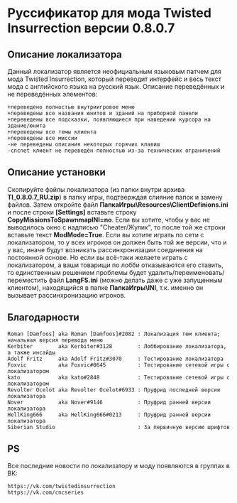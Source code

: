 # Руссификатор для мода Twisted Insurrection версии 0.8.0.7

## Описание локализатора
Данный локализатор является неофициальным языковым патчем для мода Twisted Insurrection,
который переводит интерфейс и весь текст мода с английского языка на русский язык.
Описание переведённых и не переведённых элементов:

	+переведено полностью внутриигровое меню
	+переведены все названия юнитов и зданий на приборной панели
	+переведены все подсказки, появляющиеся при наведении курсора на здание/юнита
	+переведены все темы клиента
	+переведены все миссии
	-не переведены описания некоторых горячих клавиш
	-cncnet клиент не переведён полностью из-за технических ограничений

## Описание установки
Скопируйте файлы локализатора (из папки внутри архива **TI_0.8.0.7_RU.zip**) в папку игры, подтверждая слияние папок и замену файлов. Затем откройте файл **ПапкаИгры\Resources\ClientDefinions.ini** и после строки **[Settings]** вставьте строку **CopyMissionsToSpawnmapINI=no**. Если вы хотите, чтобы у вас не выводилось окно с надписью "Cheater/Жулик", то после той же строки вставьте текст **ModMode=True**. Если вы хотите играть по сети с локализатором, то у всех игроков он должен быть той же версии, что и у вас, иначе будут возникать рассинхронизации соединения на постоянной основе. Но если вы всё-таки желаете играть с локализатором, а ваши товарищи по лобби отказываются его ставить, то единственным решением проблемы будет удалить/переименовать/переместить файл **LangFS.ini** (можно делать даже с уже запущенным клиентом), находящийся в папке **ПапкаИгры\INI**, т.к. именно он вызывает рассинхронизацию игроков.

## Благодарности

	Roman [Damfoos] aka Roman [Damfoos]#2082 : Локализация тем клиента; начальная версия перевода меню
	Kerbiter        aka Kerbiter#3128        : Лоббирование локализатора, а также инсайды
	Adolf Fritz     aka Adolf Fritz#3070     : Тестирование локализатора
	Foxvic          aka Foxvic#0645          : Тестирование сетевой игры с локализатором
	kato            aka kato#2848            : Тестирование сетевой игры с локализатором
	Revolter Ocelot aka Revolter Ocelot#6933 : Пруфрид последней версии локализатора
	Nover           aka Nover#9146           : Пруфрид ранней версии локализатора
	HellKing666     aka HellKing666#0213     : Пруфрид ранней версии локализатора
	Siberian Studio                          : За первичную версию шрифтов


## PS
Все последние новости по локализатору и моду появляются в группах в ВК:

	https://vk.com/twistedinsurrection
	https://vk.com/cncseries
